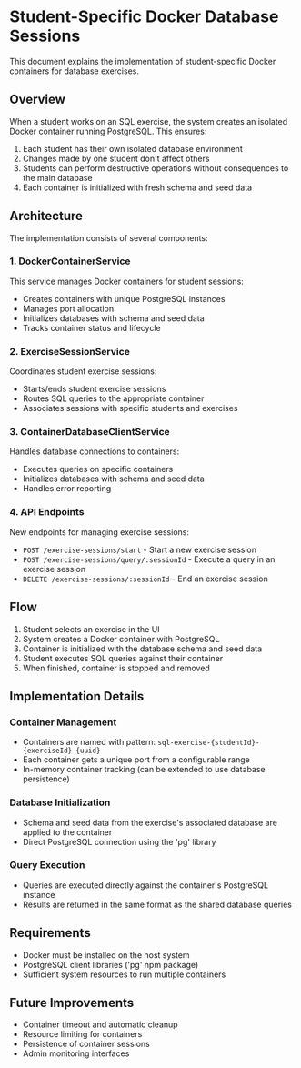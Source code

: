 # Student-Specific Docker Database Sessions

This document explains the implementation of student-specific Docker containers for database exercises.

## Overview

When a student works on an SQL exercise, the system creates an isolated Docker container running PostgreSQL. This ensures:

1. Each student has their own isolated database environment
2. Changes made by one student don't affect others
3. Students can perform destructive operations without consequences to the main database
4. Each container is initialized with fresh schema and seed data

## Architecture

The implementation consists of several components:

### 1. DockerContainerService

This service manages Docker containers for student sessions:

- Creates containers with unique PostgreSQL instances
- Manages port allocation
- Initializes databases with schema and seed data
- Tracks container status and lifecycle

### 2. ExerciseSessionService

Coordinates student exercise sessions:

- Starts/ends student exercise sessions
- Routes SQL queries to the appropriate container
- Associates sessions with specific students and exercises

### 3. ContainerDatabaseClientService

Handles database connections to containers:

- Executes queries on specific containers
- Initializes databases with schema and seed data
- Handles error reporting

### 4. API Endpoints

New endpoints for managing exercise sessions:

- `POST /exercise-sessions/start` - Start a new exercise session
- `POST /exercise-sessions/query/:sessionId` - Execute a query in an exercise session
- `DELETE /exercise-sessions/:sessionId` - End an exercise session

## Flow

1. Student selects an exercise in the UI
2. System creates a Docker container with PostgreSQL
3. Container is initialized with the database schema and seed data
4. Student executes SQL queries against their container
5. When finished, container is stopped and removed

## Implementation Details

### Container Management

- Containers are named with pattern: `sql-exercise-{studentId}-{exerciseId}-{uuid}`
- Each container gets a unique port from a configurable range
- In-memory container tracking (can be extended to use database persistence)

### Database Initialization

- Schema and seed data from the exercise's associated database are applied to the container
- Direct PostgreSQL connection using the 'pg' library

### Query Execution

- Queries are executed directly against the container's PostgreSQL instance
- Results are returned in the same format as the shared database queries

## Requirements

- Docker must be installed on the host system
- PostgreSQL client libraries ('pg' npm package)
- Sufficient system resources to run multiple containers

## Future Improvements

- Container timeout and automatic cleanup
- Resource limiting for containers
- Persistence of container sessions
- Admin monitoring interfaces 
